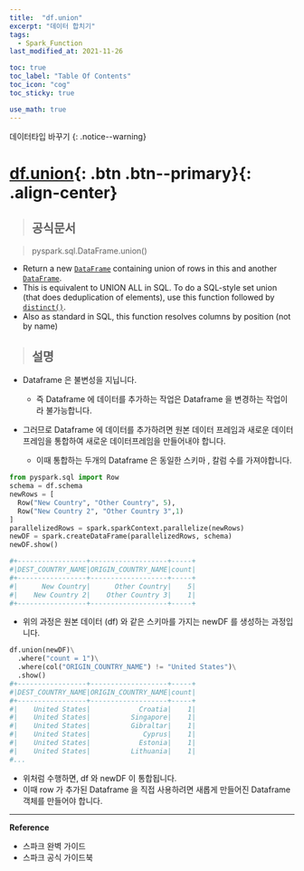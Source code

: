 ```yaml
---
title:  "df.union"
excerpt: "데이터 합치기"
tags:
  - Spark_Function
last_modified_at: 2021-11-26

toc: true
toc_label: "Table Of Contents"
toc_icon: "cog"
toc_sticky: true

use_math: true
---
```


데이터타입 바꾸기
{: .notice--warning}

# [df.union](#link){: .btn .btn--primary}{: .align-center}

> ## 공식문서

> pyspark.sql.DataFrame.union()

- Return a new [`DataFrame`](https://spark.apache.org/docs/latest/api/python/reference/api/pyspark.sql.DataFrame.html#pyspark.sql.DataFrame) containing union of rows in this and another [`DataFrame`](https://spark.apache.org/docs/latest/api/python/reference/api/pyspark.sql.DataFrame.html#pyspark.sql.DataFrame).
- This is equivalent to UNION ALL in SQL. To do a SQL-style set union (that does deduplication of elements), use this function followed by [`distinct()`](https://spark.apache.org/docs/latest/api/python/reference/api/pyspark.sql.DataFrame.distinct.html#pyspark.sql.DataFrame.distinct).
- Also as standard in SQL, this function resolves columns by position (not by name)

> ## 설명

- Dataframe 은 불변성을 지닙니다.
  - 즉 Dataframe 에 데이터를 추가하는 작업은 Dataframe 을 변경하는 작업이라 불가능합니다.

- 그러므로 Dataframe 에 데이터를 추가하려면 원본 데이터 프레임과 새로운 데이터프레임을 통합하여 새로운 데이터프레임을 만들어내야 합니다.
  - 이때 통합하는 두개의 Dataframe 은 동일한 스키마 , 칼럼 수를 가져야합니다.


```python
from pyspark.sql import Row
schema = df.schema
newRows = [
  Row("New Country", "Other Country", 5),
  Row("New Country 2", "Other Country 3",1)
]
parallelizedRows = spark.sparkContext.parallelize(newRows)
newDF = spark.createDataFrame(parallelizedRows, schema)
newDF.show()

#+-----------------+-------------------+-----+
#|DEST_COUNTRY_NAME|ORIGIN_COUNTRY_NAME|count|
#+-----------------+-------------------+-----+
#|      New Country|      Other Country|    5|
#|    New Country 2|    Other Country 3|    1|
#+-----------------+-------------------+-----+
```

- 위의 과정은 원본 데이터 (df) 와 같은 스키마를 가지는 newDF 를 생성하는 과정입니다.

```python
df.union(newDF)\
  .where("count = 1")\
  .where(col("ORIGIN_COUNTRY_NAME") != "United States")\
  .show()
#+-----------------+-------------------+-----+
#|DEST_COUNTRY_NAME|ORIGIN_COUNTRY_NAME|count|
#+-----------------+-------------------+-----+
#|    United States|            Croatia|    1|
#|    United States|          Singapore|    1|
#|    United States|          Gibraltar|    1|
#|    United States|             Cyprus|    1|
#|    United States|            Estonia|    1|
#|    United States|          Lithuania|    1|
#...
```

- 위처럼 수행하면, df 와 newDF 이 통합됩니다. 
- 이때 row 가 추가된 Dataframe 을 직접 사용하려면 새롭게 만들어진 Dataframe 객체를 만들어야 합니다.


---

**Reference**

- 스파크 완벽 가이드
- 스파크 공식 가이드북



